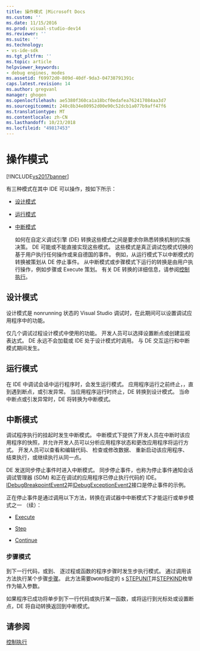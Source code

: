 ```yaml
---
title: 操作模式 |Microsoft Docs
ms.custom: ''
ms.date: 11/15/2016
ms.prod: visual-studio-dev14
ms.reviewer: ''
ms.suite: ''
ms.technology:
- vs-ide-sdk
ms.tgt_pltfrm: ''
ms.topic: article
helpviewer_keywords:
- debug engines, modes
ms.assetid: f69972d0-809d-40df-9da3-04738791391c
caps.latest.revision: 14
ms.author: gregvanl
manager: ghogen
ms.openlocfilehash: ae5380f360ca1a18bcf0edafea762417084aa3d7
ms.sourcegitcommit: 240c8b34e80952d00e90c52dcb1a077b9aff47f6
ms.translationtype: MT
ms.contentlocale: zh-CN
ms.lasthandoff: 10/23/2018
ms.locfileid: "49817453"
---
```

# <a name="operational-modes"></a>操作模式
[!INCLUDE[vs2017banner](../../includes/vs2017banner.md)]

有三种模式在其中 IDE 可以操作，按如下所示：  
  
- [设计模式](#vsconoperationalmodesanchor1)  
  
- [运行模式](#vsconoperationalmodesanchor2)  
  
- [中断模式](#vsconoperationalmodesanchor3)  
  
  如何在自定义调试引擎 (DE) 转换这些模式之间是要求你熟悉转换机制的实施决策。 DE 可能或不能直接实现这些模式。 这些模式是真正调试包模式切换的基于用户执行任何操作或来自德国的事件。 例如，从运行模式下以中断模式的转换被策划从 DE 停止事件。 从中断模式或步骤模式下运行的转换是由用户执行操作，例如步骤或 Execute 策划。 有关 DE 转换的详细信息，请参阅[控制执行](../../extensibility/debugger/control-of-execution.md)。  
  
##  <a name="vsconoperationalmodesanchor1"></a> 设计模式  
 设计模式是 nonrunning 状态的 Visual Studio 调试时，在此期间可以设置调试应用程序中的功能。  
  
 仅几个调试过程设计模式中使用的功能。 开发人员可以选择设置断点或创建监视表达式。 DE 永远不会加载或 IDE 处于设计模式时调用。 与 DE 交互运行和中断模式期间发生。  
  
##  <a name="vsconoperationalmodesanchor2"></a> 运行模式  
 在 IDE 中调试会话中运行程序时，会发生运行模式。 应用程序运行之前终止，，直到遇到断点，或引发异常。 当应用程序运行时终止，DE 转换到设计模式。 当命中断点或引发异常时，DE 将转换为中断模式。  
  
##  <a name="vsconoperationalmodesanchor3"></a> 中断模式  
 调试程序执行的挂起时发生中断模式。 中断模式下提供了开发人员在中断时该应用程序的快照，并允许开发人员可以分析应用程序状态和更改应用程序将运行方式。 开发人员可以查看和编辑代码、 检查或修改数据、 重新启动该应用程序、 结束执行，或继续执行从同一点。  
  
 DE 发送同步停止事件时进入中断模式。 同步停止事件，也称为停止事件通知会话调试管理器 (SDM) 和正在调试的应用程序已停止执行代码的 IDE。 [IDebugBreakpointEvent2](../../extensibility/debugger/reference/idebugbreakpointevent2.md)并[IDebugExceptionEvent2](../../extensibility/debugger/reference/idebugexceptionevent2.md)接口是停止事件的示例。  
  
 正在停止事件是通过调用以下方法，转换在调试器中中断模式下才能运行或单步模式之一 （续）：  
  
-   [Execute](../../extensibility/debugger/reference/idebugprocess3-execute.md)  
  
-   [Step](../../extensibility/debugger/reference/idebugprocess3-step.md)  
  
-   [Continue](../../extensibility/debugger/reference/idebugprocess3-continue.md)  
  
###  <a name="vsconoperationalmodesanchor4"></a> 步骤模式  
 到下一行代码，或到、 逐过程或函数的程序步骤时发生步执行模式。 通过调用该方法执行某个步骤[步骤](../../extensibility/debugger/reference/idebugprocess3-step.md)。 此方法需要`DWORD`指定的 s [STEPUNIT](../../extensibility/debugger/reference/stepunit.md)并[STEPKIND](../../extensibility/debugger/reference/stepkind.md)枚举作为输入参数。  
  
 如果程序已成功将单步到下一行代码或执行某一函数，或将运行到光标处或设置断点，DE 将自动转换返回到中断模式。  
  
## <a name="see-also"></a>请参阅  
 [控制执行](../../extensibility/debugger/control-of-execution.md)


